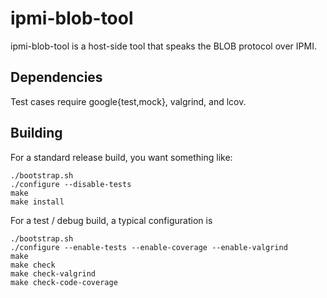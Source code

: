 # ipmi-blob-tool

ipmi-blob-tool is a host-side tool that speaks the BLOB protocol over IPMI.

## Dependencies

Test cases require google{test,mock}, valgrind, and lcov.

## Building

For a standard release build, you want something like:

```
./bootstrap.sh
./configure --disable-tests
make
make install
```

For a test / debug build, a typical configuration is

```
./bootstrap.sh
./configure --enable-tests --enable-coverage --enable-valgrind
make
make check
make check-valgrind
make check-code-coverage
```
